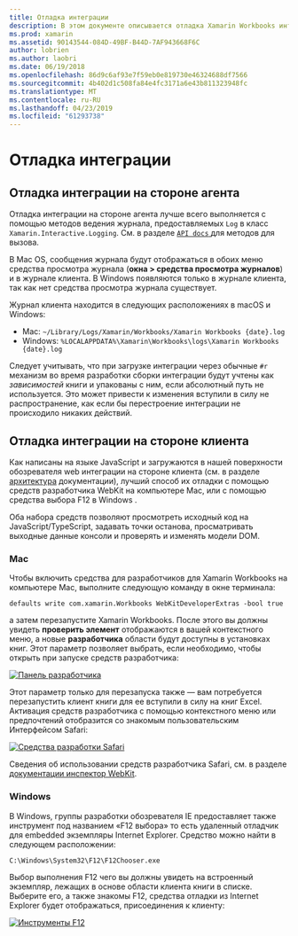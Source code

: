 ```yaml
---
title: Отладка интеграции
description: В этом документе описывается отладка Xamarin Workbooks интеграции, как на стороне агента, так и на стороне клиента в Windows и Mac.
ms.prod: xamarin
ms.assetid: 90143544-084D-49BF-B44D-7AF943668F6C
author: lobrien
ms.author: laobri
ms.date: 06/19/2018
ms.openlocfilehash: 86d9c6af93e7f59eb0e819730e46324688df7566
ms.sourcegitcommit: 4b402d1c508fa84e4fc3171a6e43b811323948fc
ms.translationtype: MT
ms.contentlocale: ru-RU
ms.lasthandoff: 04/23/2019
ms.locfileid: "61293738"
---
```

# <a name="debugging-integrations"></a>Отладка интеграции

## <a name="debugging-agent-side-integrations"></a>Отладка интеграции на стороне агента

Отладка интеграции на стороне агента лучше всего выполняется с помощью методов ведения журнала, предоставляемых `Log` в класс `Xamarin.Interactive.Logging`. См. в разделе [ `API docs` ](https://developer.xamarin.com/api/type/Xamarin.Interactive.Logging.Log/) для методов для вызова.

В Mac OS, сообщения журнала будут отображаться в обоих меню средства просмотра журнала (**окна > средства просмотра журналов**) и в журнале клиента. В Windows появляются только в журнале клиента, так как нет средства просмотра журнала существует.

Журнал клиента находится в следующих расположениях в macOS и Windows:

- Mac: `~/Library/Logs/Xamarin/Workbooks/Xamarin Workbooks {date}.log`
- Windows: `%LOCALAPPDATA%\Xamarin\Workbooks\logs\Xamarin Workbooks {date}.log`

Следует учитывать, что при загрузке интеграции через обычные `#r` механизм во время разработки сборки интеграции будут учтены как _зависимостей_ книги и упакованы с ним, если абсолютный путь не используется. Это может привести к изменения вступили в силу не распространение, как если бы перестроение интеграции не происходило никаких действий.

## <a name="debugging-client-side-integrations"></a>Отладка интеграции на стороне клиента

Как написаны на языке JavaScript и загружаются в нашей поверхности обозревателя web интеграции на стороне клиента (см. в разделе [архитектура](~/tools/workbooks/sdk/architecture.md) документации), лучший способ их отладки с помощью средств разработчика WebKit на компьютере Mac, или с помощью средства выбора F12 в Windows .

Оба набора средств позволяют просмотреть исходный код на JavaScript/TypeScript, задавать точки останова, просматривать выходные данные консоли и проверять и изменять модели DOM.

### <a name="mac"></a>Mac

Чтобы включить средства для разработчиков для Xamarin Workbooks на компьютере Mac, выполните следующую команду в окне терминала:

```shell
defaults write com.xamarin.Workbooks WebKitDeveloperExtras -bool true
```

а затем перезапустите Xamarin Workbooks. После этого вы должны увидеть **проверить элемент** отображаются в вашей контекстного меню, а новые **разработчика** области будут доступны в установках книг. Этот параметр позволяет выбрать, если необходимо, чтобы открыть при запуске средств разработчика:

[![Панель разработчика](debugging-images/developer-pane-small.png)](debugging-images/developer-pane.png#lightbox)

Этот параметр только для перезапуска также — вам потребуется перезапустить клиент книги для ее вступили в силу на книг Excel. Активация средств разработчика с помощью контекстного меню или предпочтений отобразится со знакомым пользовательским Интерфейсом Safari:

[![Средства разработки Safari](debugging-images/mac-dev-tools.png)](debugging-images/mac-dev-tools.png#lightbox)

Сведения об использовании средств разработчика Safari, см. в разделе [документации инспектор WebKit][webkit-docs].

### <a name="windows"></a>Windows

В Windows, группы разработки обозревателя IE предоставляет также инструмент под названием «F12 выбора» то есть удаленный отладчик для embedded экземпляры Internet Explorer. Средство можно найти в следующем расположении:

```shell
C:\Windows\System32\F12\F12Chooser.exe
```

Выбор выполнения F12 чего вы должны увидеть на встроенный экземпляр, лежащих в основе области клиента книги в списке. Выберите его, а также знакомы F12, средства отладки из Internet Explorer будет отображаться, присоединения к клиенту:

[![Инструменты F12](debugging-images/windows-dev-tools.png)](debugging-images/windows-dev-tools.png#lightbox)

[webkit-docs]: https://trac.webkit.org/wiki/WebInspector
